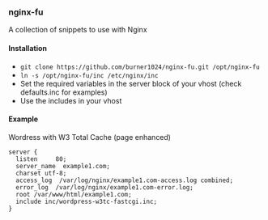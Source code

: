 ### nginx-fu

A collection of snippets to use with Nginx

#### Installation
* `git clone https://github.com/burner1024/nginx-fu.git /opt/nginx-fu`
* `ln -s /opt/nginx-fu/inc /etc/nginx/inc`
* Set the required variables in the server block of your vhost (check defaults.inc for examples)
* Use the includes in your vhost

#### Example
Wordress with W3 Total Cache (page enhanced)
```
server {
  listen     80;
  server_name  example1.com;
  charset utf-8;
  access_log  /var/log/nginx/example1.com-access.log combined;
  error_log  /var/log/nginx/example1.com-error.log;
  root /var/www/html/example1.com;
  include inc/wordpress-w3tc-fastcgi.inc;
}
```
